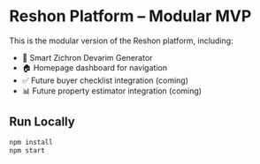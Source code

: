 # Reshon Platform – Modular MVP

This is the modular version of the Reshon platform, including:

- 📝 Smart Zichron Devarim Generator
- 🏠 Homepage dashboard for navigation
- ✅ Future buyer checklist integration (coming)
- 📊 Future property estimator integration (coming)

## Run Locally

```bash
npm install
npm start
